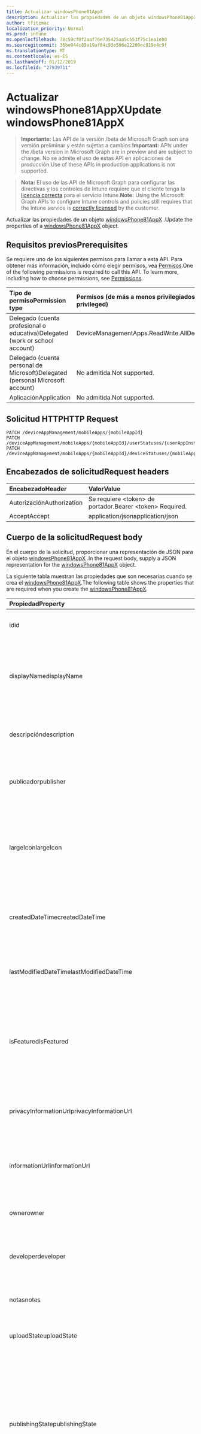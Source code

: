 ```yaml
---
title: Actualizar windowsPhone81AppX
description: Actualizar las propiedades de un objeto windowsPhone81AppX.
author: tfitzmac
localization_priority: Normal
ms.prod: intune
ms.openlocfilehash: 78c59cf0f2aaf76e735425aa5c553f75c1ea1eb0
ms.sourcegitcommit: 36be044c89a19af84c93e586e22200ec919e4c9f
ms.translationtype: MT
ms.contentlocale: es-ES
ms.lasthandoff: 01/12/2019
ms.locfileid: "27939711"
---
```

# <a name="update-windowsphone81appx"></a><span data-ttu-id="c03cf-103">Actualizar windowsPhone81AppX</span><span class="sxs-lookup"><span data-stu-id="c03cf-103">Update windowsPhone81AppX</span></span>

> <span data-ttu-id="c03cf-104">**Importante:** Las API de la versión /beta de Microsoft Graph son una versión preliminar y están sujetas a cambios.</span><span class="sxs-lookup"><span data-stu-id="c03cf-104">**Important:** APIs under the /beta version in Microsoft Graph are in preview and are subject to change.</span></span> <span data-ttu-id="c03cf-105">No se admite el uso de estas API en aplicaciones de producción.</span><span class="sxs-lookup"><span data-stu-id="c03cf-105">Use of these APIs in production applications is not supported.</span></span>

> <span data-ttu-id="c03cf-106">**Nota:** El uso de las API de Microsoft Graph para configurar las directivas y los controles de Intune requiere que el cliente tenga la [licencia correcta](https://go.microsoft.com/fwlink/?linkid=839381) para el servicio Intune.</span><span class="sxs-lookup"><span data-stu-id="c03cf-106">**Note:** Using the Microsoft Graph APIs to configure Intune controls and policies still requires that the Intune service is [correctly licensed](https://go.microsoft.com/fwlink/?linkid=839381) by the customer.</span></span>

<span data-ttu-id="c03cf-107">Actualizar las propiedades de un objeto [windowsPhone81AppX](../resources/intune-apps-windowsphone81appx.md) .</span><span class="sxs-lookup"><span data-stu-id="c03cf-107">Update the properties of a [windowsPhone81AppX](../resources/intune-apps-windowsphone81appx.md) object.</span></span>
## <a name="prerequisites"></a><span data-ttu-id="c03cf-108">Requisitos previos</span><span class="sxs-lookup"><span data-stu-id="c03cf-108">Prerequisites</span></span>
<span data-ttu-id="c03cf-p102">Se requiere uno de los siguientes permisos para llamar a esta API. Para obtener más información, incluido cómo elegir permisos, vea [Permisos](/graph/permissions-reference).</span><span class="sxs-lookup"><span data-stu-id="c03cf-p102">One of the following permissions is required to call this API. To learn more, including how to choose permissions, see [Permissions](/graph/permissions-reference).</span></span>

|<span data-ttu-id="c03cf-111">Tipo de permiso</span><span class="sxs-lookup"><span data-stu-id="c03cf-111">Permission type</span></span>|<span data-ttu-id="c03cf-112">Permisos (de más a menos privilegiados)</span><span class="sxs-lookup"><span data-stu-id="c03cf-112">Permissions (from most to least privileged)</span></span>|
|:---|:---|
|<span data-ttu-id="c03cf-113">Delegado (cuenta profesional o educativa)</span><span class="sxs-lookup"><span data-stu-id="c03cf-113">Delegated (work or school account)</span></span>|<span data-ttu-id="c03cf-114">DeviceManagementApps.ReadWrite.All</span><span class="sxs-lookup"><span data-stu-id="c03cf-114">DeviceManagementApps.ReadWrite.All</span></span>|
|<span data-ttu-id="c03cf-115">Delegado (cuenta personal de Microsoft)</span><span class="sxs-lookup"><span data-stu-id="c03cf-115">Delegated (personal Microsoft account)</span></span>|<span data-ttu-id="c03cf-116">No admitida.</span><span class="sxs-lookup"><span data-stu-id="c03cf-116">Not supported.</span></span>|
|<span data-ttu-id="c03cf-117">Aplicación</span><span class="sxs-lookup"><span data-stu-id="c03cf-117">Application</span></span>|<span data-ttu-id="c03cf-118">No admitida.</span><span class="sxs-lookup"><span data-stu-id="c03cf-118">Not supported.</span></span>|

## <a name="http-request"></a><span data-ttu-id="c03cf-119">Solicitud HTTP</span><span class="sxs-lookup"><span data-stu-id="c03cf-119">HTTP Request</span></span>
<!-- {
  "blockType": "ignored"
}
-->
``` http
PATCH /deviceAppManagement/mobileApps/{mobileAppId}
PATCH /deviceAppManagement/mobileApps/{mobileAppId}/userStatuses/{userAppInstallStatusId}/app
PATCH /deviceAppManagement/mobileApps/{mobileAppId}/deviceStatuses/{mobileAppInstallStatusId}/app
```

## <a name="request-headers"></a><span data-ttu-id="c03cf-120">Encabezados de solicitud</span><span class="sxs-lookup"><span data-stu-id="c03cf-120">Request headers</span></span>
|<span data-ttu-id="c03cf-121">Encabezado</span><span class="sxs-lookup"><span data-stu-id="c03cf-121">Header</span></span>|<span data-ttu-id="c03cf-122">Valor</span><span class="sxs-lookup"><span data-stu-id="c03cf-122">Value</span></span>|
|:---|:---|
|<span data-ttu-id="c03cf-123">Autorización</span><span class="sxs-lookup"><span data-stu-id="c03cf-123">Authorization</span></span>|<span data-ttu-id="c03cf-124">Se requiere &lt;token&gt; de portador.</span><span class="sxs-lookup"><span data-stu-id="c03cf-124">Bearer &lt;token&gt; Required.</span></span>|
|<span data-ttu-id="c03cf-125">Accept</span><span class="sxs-lookup"><span data-stu-id="c03cf-125">Accept</span></span>|<span data-ttu-id="c03cf-126">application/json</span><span class="sxs-lookup"><span data-stu-id="c03cf-126">application/json</span></span>|

## <a name="request-body"></a><span data-ttu-id="c03cf-127">Cuerpo de la solicitud</span><span class="sxs-lookup"><span data-stu-id="c03cf-127">Request body</span></span>
<span data-ttu-id="c03cf-128">En el cuerpo de la solicitud, proporcionar una representación de JSON para el objeto [windowsPhone81AppX](../resources/intune-apps-windowsphone81appx.md) .</span><span class="sxs-lookup"><span data-stu-id="c03cf-128">In the request body, supply a JSON representation for the [windowsPhone81AppX](../resources/intune-apps-windowsphone81appx.md) object.</span></span>

<span data-ttu-id="c03cf-129">La siguiente tabla muestran las propiedades que son necesarias cuando se crea el [windowsPhone81AppX](../resources/intune-apps-windowsphone81appx.md).</span><span class="sxs-lookup"><span data-stu-id="c03cf-129">The following table shows the properties that are required when you create the [windowsPhone81AppX](../resources/intune-apps-windowsphone81appx.md).</span></span>

|<span data-ttu-id="c03cf-130">Propiedad</span><span class="sxs-lookup"><span data-stu-id="c03cf-130">Property</span></span>|<span data-ttu-id="c03cf-131">Tipo</span><span class="sxs-lookup"><span data-stu-id="c03cf-131">Type</span></span>|<span data-ttu-id="c03cf-132">Descripción</span><span class="sxs-lookup"><span data-stu-id="c03cf-132">Description</span></span>|
|:---|:---|:---|
|<span data-ttu-id="c03cf-133">id</span><span class="sxs-lookup"><span data-stu-id="c03cf-133">id</span></span>|<span data-ttu-id="c03cf-134">Cadena</span><span class="sxs-lookup"><span data-stu-id="c03cf-134">String</span></span>|<span data-ttu-id="c03cf-135">Clave de la entidad.</span><span class="sxs-lookup"><span data-stu-id="c03cf-135">Key of the entity.</span></span> <span data-ttu-id="c03cf-136">Heredado de [mobileApp](../resources/intune-apps-mobileapp.md).</span><span class="sxs-lookup"><span data-stu-id="c03cf-136">Inherited from [mobileApp](../resources/intune-apps-mobileapp.md)</span></span>|
|<span data-ttu-id="c03cf-137">displayName</span><span class="sxs-lookup"><span data-stu-id="c03cf-137">displayName</span></span>|<span data-ttu-id="c03cf-138">Cadena</span><span class="sxs-lookup"><span data-stu-id="c03cf-138">String</span></span>|<span data-ttu-id="c03cf-139">Título de la aplicación importado o proporcionado por el administrador.</span><span class="sxs-lookup"><span data-stu-id="c03cf-139">The admin provided or imported title of the app.</span></span> <span data-ttu-id="c03cf-140">Heredado de [mobileApp](../resources/intune-apps-mobileapp.md).</span><span class="sxs-lookup"><span data-stu-id="c03cf-140">Inherited from [mobileApp](../resources/intune-apps-mobileapp.md)</span></span>|
|<span data-ttu-id="c03cf-141">descripción</span><span class="sxs-lookup"><span data-stu-id="c03cf-141">description</span></span>|<span data-ttu-id="c03cf-142">Cadena</span><span class="sxs-lookup"><span data-stu-id="c03cf-142">String</span></span>|<span data-ttu-id="c03cf-143">Descripción de la aplicación.</span><span class="sxs-lookup"><span data-stu-id="c03cf-143">The description of the app.</span></span> <span data-ttu-id="c03cf-144">Heredado de [mobileApp](../resources/intune-apps-mobileapp.md).</span><span class="sxs-lookup"><span data-stu-id="c03cf-144">Inherited from [mobileApp](../resources/intune-apps-mobileapp.md)</span></span>|
|<span data-ttu-id="c03cf-145">publicador</span><span class="sxs-lookup"><span data-stu-id="c03cf-145">publisher</span></span>|<span data-ttu-id="c03cf-146">Cadena</span><span class="sxs-lookup"><span data-stu-id="c03cf-146">String</span></span>|<span data-ttu-id="c03cf-147">Publicador de la aplicación.</span><span class="sxs-lookup"><span data-stu-id="c03cf-147">The publisher of the app.</span></span> <span data-ttu-id="c03cf-148">Heredado de [mobileApp](../resources/intune-apps-mobileapp.md).</span><span class="sxs-lookup"><span data-stu-id="c03cf-148">Inherited from [mobileApp](../resources/intune-apps-mobileapp.md)</span></span>|
|<span data-ttu-id="c03cf-149">largeIcon</span><span class="sxs-lookup"><span data-stu-id="c03cf-149">largeIcon</span></span>|[<span data-ttu-id="c03cf-150">mimeContent</span><span class="sxs-lookup"><span data-stu-id="c03cf-150">mimeContent</span></span>](../resources/intune-shared-mimecontent.md)|<span data-ttu-id="c03cf-151">Icono grande que se mostrará en los detalles de la aplicación y se usa para cargar el icono.</span><span class="sxs-lookup"><span data-stu-id="c03cf-151">The large icon, to be displayed in the app details and used for upload of the icon.</span></span> <span data-ttu-id="c03cf-152">Heredado de [mobileApp](../resources/intune-apps-mobileapp.md).</span><span class="sxs-lookup"><span data-stu-id="c03cf-152">Inherited from [mobileApp](../resources/intune-apps-mobileapp.md)</span></span>|
|<span data-ttu-id="c03cf-153">createdDateTime</span><span class="sxs-lookup"><span data-stu-id="c03cf-153">createdDateTime</span></span>|<span data-ttu-id="c03cf-154">DateTimeOffset</span><span class="sxs-lookup"><span data-stu-id="c03cf-154">DateTimeOffset</span></span>|<span data-ttu-id="c03cf-155">Fecha y hora de creación de la aplicación.</span><span class="sxs-lookup"><span data-stu-id="c03cf-155">The date and time the app was created.</span></span> <span data-ttu-id="c03cf-156">Heredado de [mobileApp](../resources/intune-apps-mobileapp.md).</span><span class="sxs-lookup"><span data-stu-id="c03cf-156">Inherited from [mobileApp](../resources/intune-apps-mobileapp.md)</span></span>|
|<span data-ttu-id="c03cf-157">lastModifiedDateTime</span><span class="sxs-lookup"><span data-stu-id="c03cf-157">lastModifiedDateTime</span></span>|<span data-ttu-id="c03cf-158">DateTimeOffset</span><span class="sxs-lookup"><span data-stu-id="c03cf-158">DateTimeOffset</span></span>|<span data-ttu-id="c03cf-159">Fecha y hora de la última modificación de la aplicación.</span><span class="sxs-lookup"><span data-stu-id="c03cf-159">The date and time the app was last modified.</span></span> <span data-ttu-id="c03cf-160">Heredado de [mobileApp](../resources/intune-apps-mobileapp.md).</span><span class="sxs-lookup"><span data-stu-id="c03cf-160">Inherited from [mobileApp](../resources/intune-apps-mobileapp.md)</span></span>|
|<span data-ttu-id="c03cf-161">isFeatured</span><span class="sxs-lookup"><span data-stu-id="c03cf-161">isFeatured</span></span>|<span data-ttu-id="c03cf-162">Booleano</span><span class="sxs-lookup"><span data-stu-id="c03cf-162">Boolean</span></span>|<span data-ttu-id="c03cf-163">Valor que indica si el administrador ha marcado la aplicación como destacada. Heredado de [mobileApp](../resources/intune-apps-mobileapp.md).</span><span class="sxs-lookup"><span data-stu-id="c03cf-163">The value indicating whether the app is marked as featured by the admin. Inherited from [mobileApp](../resources/intune-apps-mobileapp.md)</span></span>|
|<span data-ttu-id="c03cf-164">privacyInformationUrl</span><span class="sxs-lookup"><span data-stu-id="c03cf-164">privacyInformationUrl</span></span>|<span data-ttu-id="c03cf-165">Cadena</span><span class="sxs-lookup"><span data-stu-id="c03cf-165">String</span></span>|<span data-ttu-id="c03cf-166">La dirección URL de la declaración de privacidad.</span><span class="sxs-lookup"><span data-stu-id="c03cf-166">The privacy statement Url.</span></span> <span data-ttu-id="c03cf-167">Heredado de [mobileApp](../resources/intune-apps-mobileapp.md).</span><span class="sxs-lookup"><span data-stu-id="c03cf-167">Inherited from [mobileApp](../resources/intune-apps-mobileapp.md)</span></span>|
|<span data-ttu-id="c03cf-168">informationUrl</span><span class="sxs-lookup"><span data-stu-id="c03cf-168">informationUrl</span></span>|<span data-ttu-id="c03cf-169">Cadena</span><span class="sxs-lookup"><span data-stu-id="c03cf-169">String</span></span>|<span data-ttu-id="c03cf-170">La dirección URL para obtener más información.</span><span class="sxs-lookup"><span data-stu-id="c03cf-170">The more information Url.</span></span> <span data-ttu-id="c03cf-171">Heredado de [mobileApp](../resources/intune-apps-mobileapp.md).</span><span class="sxs-lookup"><span data-stu-id="c03cf-171">Inherited from [mobileApp](../resources/intune-apps-mobileapp.md)</span></span>|
|<span data-ttu-id="c03cf-172">owner</span><span class="sxs-lookup"><span data-stu-id="c03cf-172">owner</span></span>|<span data-ttu-id="c03cf-173">Cadena</span><span class="sxs-lookup"><span data-stu-id="c03cf-173">String</span></span>|<span data-ttu-id="c03cf-174">Propietario de la aplicación.</span><span class="sxs-lookup"><span data-stu-id="c03cf-174">The owner of the app.</span></span> <span data-ttu-id="c03cf-175">Heredado de [mobileApp](../resources/intune-apps-mobileapp.md).</span><span class="sxs-lookup"><span data-stu-id="c03cf-175">Inherited from [mobileApp](../resources/intune-apps-mobileapp.md)</span></span>|
|<span data-ttu-id="c03cf-176">developer</span><span class="sxs-lookup"><span data-stu-id="c03cf-176">developer</span></span>|<span data-ttu-id="c03cf-177">Cadena</span><span class="sxs-lookup"><span data-stu-id="c03cf-177">String</span></span>|<span data-ttu-id="c03cf-178">Desarrollador de la aplicación.</span><span class="sxs-lookup"><span data-stu-id="c03cf-178">The developer of the app.</span></span> <span data-ttu-id="c03cf-179">Heredado de [mobileApp](../resources/intune-apps-mobileapp.md).</span><span class="sxs-lookup"><span data-stu-id="c03cf-179">Inherited from [mobileApp](../resources/intune-apps-mobileapp.md)</span></span>|
|<span data-ttu-id="c03cf-180">notas</span><span class="sxs-lookup"><span data-stu-id="c03cf-180">notes</span></span>|<span data-ttu-id="c03cf-181">Cadena</span><span class="sxs-lookup"><span data-stu-id="c03cf-181">String</span></span>|<span data-ttu-id="c03cf-182">Notas de la aplicación.</span><span class="sxs-lookup"><span data-stu-id="c03cf-182">Notes for the app.</span></span> <span data-ttu-id="c03cf-183">Heredado de [mobileApp](../resources/intune-apps-mobileapp.md).</span><span class="sxs-lookup"><span data-stu-id="c03cf-183">Inherited from [mobileApp](../resources/intune-apps-mobileapp.md)</span></span>|
|<span data-ttu-id="c03cf-184">uploadState</span><span class="sxs-lookup"><span data-stu-id="c03cf-184">uploadState</span></span>|<span data-ttu-id="c03cf-185">Int32</span><span class="sxs-lookup"><span data-stu-id="c03cf-185">Int32</span></span>|<span data-ttu-id="c03cf-186">El estado de carga.</span><span class="sxs-lookup"><span data-stu-id="c03cf-186">The upload state.</span></span> <span data-ttu-id="c03cf-187">Heredado de [mobileApp](../resources/intune-apps-mobileapp.md).</span><span class="sxs-lookup"><span data-stu-id="c03cf-187">Inherited from [mobileApp](../resources/intune-apps-mobileapp.md)</span></span>|
|<span data-ttu-id="c03cf-188">publishingState</span><span class="sxs-lookup"><span data-stu-id="c03cf-188">publishingState</span></span>|[<span data-ttu-id="c03cf-189">mobileAppPublishingState</span><span class="sxs-lookup"><span data-stu-id="c03cf-189">mobileAppPublishingState</span></span>](../resources/intune-apps-mobileapppublishingstate.md)|<span data-ttu-id="c03cf-190">Estado de publicación de la aplicación.</span><span class="sxs-lookup"><span data-stu-id="c03cf-190">The publishing state for the app.</span></span> <span data-ttu-id="c03cf-191">La aplicación no puede asignarse a menos que se publique.</span><span class="sxs-lookup"><span data-stu-id="c03cf-191">The app cannot be assigned unless the app is published.</span></span> <span data-ttu-id="c03cf-192">Se hereda de [mobileApp](../resources/intune-apps-mobileapp.md).</span><span class="sxs-lookup"><span data-stu-id="c03cf-192">Inherited from [mobileApp](../resources/intune-apps-mobileapp.md).</span></span> <span data-ttu-id="c03cf-193">Los valores posibles son: `notPublished`, `processing` y `published`.</span><span class="sxs-lookup"><span data-stu-id="c03cf-193">Possible values are: `notPublished`, `processing`, `published`.</span></span>|
|<span data-ttu-id="c03cf-194">committedContentVersion</span><span class="sxs-lookup"><span data-stu-id="c03cf-194">committedContentVersion</span></span>|<span data-ttu-id="c03cf-195">Cadena</span><span class="sxs-lookup"><span data-stu-id="c03cf-195">String</span></span>|<span data-ttu-id="c03cf-196">Versión interna del contenido confirmado.</span><span class="sxs-lookup"><span data-stu-id="c03cf-196">The internal committed content version.</span></span> <span data-ttu-id="c03cf-197">Heredado de [mobileLobApp](../resources/intune-apps-mobilelobapp.md).</span><span class="sxs-lookup"><span data-stu-id="c03cf-197">Inherited from [mobileLobApp](../resources/intune-apps-mobilelobapp.md)</span></span>|
|<span data-ttu-id="c03cf-198">fileName</span><span class="sxs-lookup"><span data-stu-id="c03cf-198">fileName</span></span>|<span data-ttu-id="c03cf-199">Cadena</span><span class="sxs-lookup"><span data-stu-id="c03cf-199">String</span></span>|<span data-ttu-id="c03cf-200">Nombre del archivo de la aplicación de LOB principal.</span><span class="sxs-lookup"><span data-stu-id="c03cf-200">The name of the main Lob application file.</span></span> <span data-ttu-id="c03cf-201">Heredado de [mobileLobApp](../resources/intune-apps-mobilelobapp.md).</span><span class="sxs-lookup"><span data-stu-id="c03cf-201">Inherited from [mobileLobApp](../resources/intune-apps-mobilelobapp.md)</span></span>|
|<span data-ttu-id="c03cf-202">size</span><span class="sxs-lookup"><span data-stu-id="c03cf-202">size</span></span>|<span data-ttu-id="c03cf-203">Int64</span><span class="sxs-lookup"><span data-stu-id="c03cf-203">Int64</span></span>|<span data-ttu-id="c03cf-204">Tamaño total, incluidos todos los archivos cargados.</span><span class="sxs-lookup"><span data-stu-id="c03cf-204">The total size, including all uploaded files.</span></span> <span data-ttu-id="c03cf-205">Heredado de [mobileLobApp](../resources/intune-apps-mobilelobapp.md).</span><span class="sxs-lookup"><span data-stu-id="c03cf-205">Inherited from [mobileLobApp](../resources/intune-apps-mobilelobapp.md)</span></span>|
|<span data-ttu-id="c03cf-206">applicableArchitectures</span><span class="sxs-lookup"><span data-stu-id="c03cf-206">applicableArchitectures</span></span>|[<span data-ttu-id="c03cf-207">windowsArchitecture</span><span class="sxs-lookup"><span data-stu-id="c03cf-207">windowsArchitecture</span></span>](../resources/intune-apps-windowsarchitecture.md)|<span data-ttu-id="c03cf-208">Arquitecturas de Windows en las que se puede ejecutar esta aplicación.</span><span class="sxs-lookup"><span data-stu-id="c03cf-208">The Windows architecture(s) for which this app can run on.</span></span> <span data-ttu-id="c03cf-209">Los valores posibles son: `none`, `x86`, `x64`, `arm` y `neutral`.</span><span class="sxs-lookup"><span data-stu-id="c03cf-209">Possible values are: `none`, `x86`, `x64`, `arm`, `neutral`.</span></span>|
|<span data-ttu-id="c03cf-210">identityName</span><span class="sxs-lookup"><span data-stu-id="c03cf-210">identityName</span></span>|<span data-ttu-id="c03cf-211">Cadena</span><span class="sxs-lookup"><span data-stu-id="c03cf-211">String</span></span>|<span data-ttu-id="c03cf-212">Nombre de la identidad.</span><span class="sxs-lookup"><span data-stu-id="c03cf-212">The Identity Name.</span></span>|
|<span data-ttu-id="c03cf-213">identityPublisherHash</span><span class="sxs-lookup"><span data-stu-id="c03cf-213">identityPublisherHash</span></span>|<span data-ttu-id="c03cf-214">Cadena</span><span class="sxs-lookup"><span data-stu-id="c03cf-214">String</span></span>|<span data-ttu-id="c03cf-215">Hash del publicador de identidad.</span><span class="sxs-lookup"><span data-stu-id="c03cf-215">The Identity Publisher Hash.</span></span>|
|<span data-ttu-id="c03cf-216">identityResourceIdentifier</span><span class="sxs-lookup"><span data-stu-id="c03cf-216">identityResourceIdentifier</span></span>|<span data-ttu-id="c03cf-217">Cadena</span><span class="sxs-lookup"><span data-stu-id="c03cf-217">String</span></span>|<span data-ttu-id="c03cf-218">Identificador del recurso de identidad.</span><span class="sxs-lookup"><span data-stu-id="c03cf-218">The Identity Resource Identifier.</span></span>|
|<span data-ttu-id="c03cf-219">minimumSupportedOperatingSystem</span><span class="sxs-lookup"><span data-stu-id="c03cf-219">minimumSupportedOperatingSystem</span></span>|[<span data-ttu-id="c03cf-220">windowsMinimumOperatingSystem</span><span class="sxs-lookup"><span data-stu-id="c03cf-220">windowsMinimumOperatingSystem</span></span>](../resources/intune-apps-windowsminimumoperatingsystem.md)|<span data-ttu-id="c03cf-221">Valor del sistema operativo mínimo aplicable.</span><span class="sxs-lookup"><span data-stu-id="c03cf-221">The value for the minimum applicable operating system.</span></span>|
|<span data-ttu-id="c03cf-222">phoneProductIdentifier</span><span class="sxs-lookup"><span data-stu-id="c03cf-222">phoneProductIdentifier</span></span>|<span data-ttu-id="c03cf-223">Cadena</span><span class="sxs-lookup"><span data-stu-id="c03cf-223">String</span></span>|<span data-ttu-id="c03cf-224">El identificador de producto del teléfono.</span><span class="sxs-lookup"><span data-stu-id="c03cf-224">The Phone Product Identifier.</span></span>|
|<span data-ttu-id="c03cf-225">phonePublisherId</span><span class="sxs-lookup"><span data-stu-id="c03cf-225">phonePublisherId</span></span>|<span data-ttu-id="c03cf-226">Cadena</span><span class="sxs-lookup"><span data-stu-id="c03cf-226">String</span></span>|<span data-ttu-id="c03cf-227">El identificador de Publisher de teléfono.</span><span class="sxs-lookup"><span data-stu-id="c03cf-227">The Phone Publisher Id.</span></span>|
|<span data-ttu-id="c03cf-228">identityVersion</span><span class="sxs-lookup"><span data-stu-id="c03cf-228">identityVersion</span></span>|<span data-ttu-id="c03cf-229">Cadena</span><span class="sxs-lookup"><span data-stu-id="c03cf-229">String</span></span>|<span data-ttu-id="c03cf-230">Versión de la identidad.</span><span class="sxs-lookup"><span data-stu-id="c03cf-230">The identity version.</span></span>|



## <a name="response"></a><span data-ttu-id="c03cf-231">Respuesta</span><span class="sxs-lookup"><span data-stu-id="c03cf-231">Response</span></span>
<span data-ttu-id="c03cf-232">Si tiene éxito, este método devuelve una `200 OK` código de respuesta y un objeto actualizado [windowsPhone81AppX](../resources/intune-apps-windowsphone81appx.md) en el cuerpo de la respuesta.</span><span class="sxs-lookup"><span data-stu-id="c03cf-232">If successful, this method returns a `200 OK` response code and an updated [windowsPhone81AppX](../resources/intune-apps-windowsphone81appx.md) object in the response body.</span></span>

## <a name="example"></a><span data-ttu-id="c03cf-233">Ejemplo</span><span class="sxs-lookup"><span data-stu-id="c03cf-233">Example</span></span>
### <a name="request"></a><span data-ttu-id="c03cf-234">Solicitud</span><span class="sxs-lookup"><span data-stu-id="c03cf-234">Request</span></span>
<span data-ttu-id="c03cf-235">Aquí tiene un ejemplo de la solicitud.</span><span class="sxs-lookup"><span data-stu-id="c03cf-235">Here is an example of the request.</span></span>
``` http
PATCH https://graph.microsoft.com/beta/deviceAppManagement/mobileApps/{mobileAppId}
Content-type: application/json
Content-length: 1362

{
  "displayName": "Display Name value",
  "description": "Description value",
  "publisher": "Publisher value",
  "largeIcon": {
    "@odata.type": "microsoft.graph.mimeContent",
    "type": "Type value",
    "value": "dmFsdWU="
  },
  "lastModifiedDateTime": "2017-01-01T00:00:35.1329464-08:00",
  "isFeatured": true,
  "privacyInformationUrl": "https://example.com/privacyInformationUrl/",
  "informationUrl": "https://example.com/informationUrl/",
  "owner": "Owner value",
  "developer": "Developer value",
  "notes": "Notes value",
  "uploadState": 11,
  "publishingState": "processing",
  "committedContentVersion": "Committed Content Version value",
  "fileName": "File Name value",
  "size": 4,
  "applicableArchitectures": "x86",
  "identityName": "Identity Name value",
  "identityPublisherHash": "Identity Publisher Hash value",
  "identityResourceIdentifier": "Identity Resource Identifier value",
  "minimumSupportedOperatingSystem": {
    "@odata.type": "microsoft.graph.windowsMinimumOperatingSystem",
    "v8_0": true,
    "v8_1": true,
    "v10_0": true,
    "v10_1607": true,
    "v10_1703": true,
    "v10_1709": true,
    "v10_1803": true
  },
  "phoneProductIdentifier": "Phone Product Identifier value",
  "phonePublisherId": "Phone Publisher Id value",
  "identityVersion": "Identity Version value"
}
```

### <a name="response"></a><span data-ttu-id="c03cf-236">Respuesta</span><span class="sxs-lookup"><span data-stu-id="c03cf-236">Response</span></span>
<span data-ttu-id="c03cf-p121">Aquí tiene un ejemplo de la respuesta. Nota: Puede que el objeto de respuesta que aparece aquí se trunque para abreviar. Todas las propiedades se devolverán de una llamada real.</span><span class="sxs-lookup"><span data-stu-id="c03cf-p121">Here is an example of the response. Note: The response object shown here may be truncated for brevity. All of the properties will be returned from an actual call.</span></span>
``` http
HTTP/1.1 200 OK
Content-Type: application/json
Content-Length: 1527

{
  "@odata.type": "#microsoft.graph.windowsPhone81AppX",
  "id": "4ff27f80-7f80-4ff2-807f-f24f807ff24f",
  "displayName": "Display Name value",
  "description": "Description value",
  "publisher": "Publisher value",
  "largeIcon": {
    "@odata.type": "microsoft.graph.mimeContent",
    "type": "Type value",
    "value": "dmFsdWU="
  },
  "createdDateTime": "2017-01-01T00:02:43.5775965-08:00",
  "lastModifiedDateTime": "2017-01-01T00:00:35.1329464-08:00",
  "isFeatured": true,
  "privacyInformationUrl": "https://example.com/privacyInformationUrl/",
  "informationUrl": "https://example.com/informationUrl/",
  "owner": "Owner value",
  "developer": "Developer value",
  "notes": "Notes value",
  "uploadState": 11,
  "publishingState": "processing",
  "committedContentVersion": "Committed Content Version value",
  "fileName": "File Name value",
  "size": 4,
  "applicableArchitectures": "x86",
  "identityName": "Identity Name value",
  "identityPublisherHash": "Identity Publisher Hash value",
  "identityResourceIdentifier": "Identity Resource Identifier value",
  "minimumSupportedOperatingSystem": {
    "@odata.type": "microsoft.graph.windowsMinimumOperatingSystem",
    "v8_0": true,
    "v8_1": true,
    "v10_0": true,
    "v10_1607": true,
    "v10_1703": true,
    "v10_1709": true,
    "v10_1803": true
  },
  "phoneProductIdentifier": "Phone Product Identifier value",
  "phonePublisherId": "Phone Publisher Id value",
  "identityVersion": "Identity Version value"
}
```





